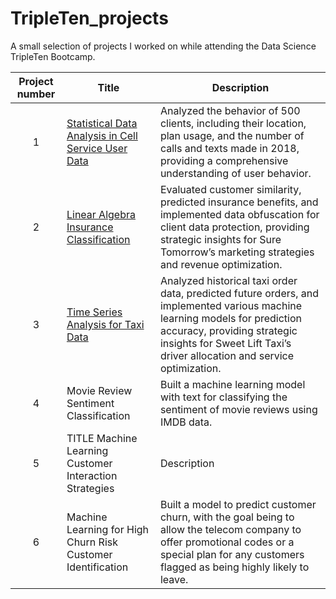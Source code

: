 # TripleTen_projects
A small selection of projects I worked on while attending the Data Science TripleTen Bootcamp.


| Project number | Title | Description |
| :-----------: | ----------- |----------- |
| 1 |  [Statistical Data Analysis in Cell Service User Data](https://github.com/Jackson-Dana/Data_projects_TripleTen/tree/main/01-SDA_project) | Analyzed the behavior of 500 clients, including their location, plan usage, and the number of calls and texts made in 2018, providing a comprehensive understanding of user behavior.  |
| 2 | [Linear Algebra Insurance Classification](https://github.com/Jackson-Dana/Data_projects_TripleTen/tree/main/02-linear_algebra) | Evaluated customer similarity, predicted insurance benefits, and implemented data obfuscation for client data protection, providing strategic insights for Sure Tomorrow’s marketing strategies and revenue optimization. |
| 3 | [Time Series Analysis for Taxi Data](https://github.com/Jackson-Dana/Data_projects_TripleTen/tree/main/03-time_series) | Analyzed historical taxi order data, predicted future orders, and implemented various machine learning models for prediction accuracy, providing strategic insights for Sweet Lift Taxi’s driver allocation and service optimization. |
| 4 | Movie Review Sentiment Classification | Built a machine learning model with text for classifying the sentiment of movie reviews using IMDB data. |
| 5 | TITLE Machine Learning Customer Interaction Strategies | Description  |
| 6 | Machine Learning for High Churn Risk Customer Identification | Built a model to predict customer churn, with the goal being to allow the telecom company to offer promotional codes or a special plan for any customers flagged as being highly likely to leave. |
